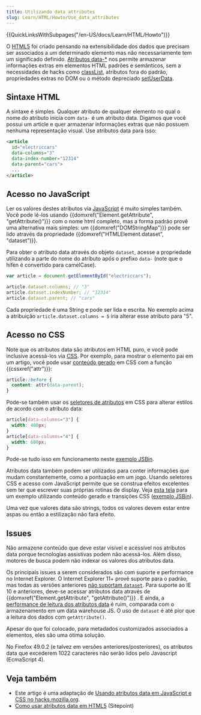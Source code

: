 ```yaml
---
title: Utilizando data attributes
slug: Learn/HTML/Howto/Use_data_attributes
---
```


{{QuickLinksWithSubpages("/en-US/docs/Learn/HTML/Howto")}}

O [HTML5](/pt-BR/docs/Web/Guide/HTML/HTML5) foi criado pensando na extensibilidade dos dados que precisam ser associados a um determinado elemento mas não necessariamente tem um significado definido. [Atributos data-\*](/pt-BR/docs/Web/HTML/Global_attributes#dataset) nos permite armazenar informações extras em elementos HTML padrões e semânticos, sem a necessidades de hacks como [classList](/pt-BR/docs/Web/API/Element.classList), atributos fora do padrão, propriedades extras no DOM ou o método depreciado [setUserData](/pt-BR/docs/Web/API/Node.setUserData).

## Sintaxe HTML

A sintaxe é simples. Qualquer atributo de qualquer elemento no qual o nome do atributo inicia com `data-` é um atributo data. Digamos que você possui um article e quer armazenar informações extras que não possuem nenhuma representação visual. Use atributos data para isso:

```html
<article
  id="electriccars"
  data-columns="3"
  data-index-number="12314"
  data-parent="cars">
  ...
</article>
```

## Acesso no JavaScript

Ler os valores destes atributos via [JavaScript](/pt-BR/docs/Web/JavaScript) é muito simples também. Você pode lê-los usando {{domxref("Element.getAttribute", "getAttribute()")}} com o nome html completo, mas a forma padrão provê uma alternativa mais simples: um {{domxref("DOMStringMap")}} pode ser lido através da propriedade {{domxref("HTMLElement.dataset", "dataset")}}.

Para obter o atributo data através do objeto `dataset`, acesse a propriedade utilizando a parte do nome do atributo após o prefixo `data-` (note que o hífen é convertido para camelCase).

```js
var article = document.getElementById("electriccars");

article.dataset.columns; // "3"
article.dataset.indexNumber; // "12314"
article.dataset.parent; // "cars"
```

Cada propriedade é uma String e pode ser lida e escrita. No exemplo acima a atribuição `article.dataset.columns = 5` iria alterar esse atributo para "5".

## Acesso no CSS

Note que os atributos data são atributos em HTML puro, e você pode inclusive acessá-los via [CSS](/pt-BR/docs/Web/CSS). Por exemplo, para mostrar o elemento pai em um artigo, você pode usar [conteúdo gerado](/pt-BR/docs/Web/CSS/content) em CSS com a função {{cssxref("attr")}}:

```css
article::before {
  content: attr(data-parent);
}
```

Pode-se também usar os [seletores de atributos](/pt-BR/docs/Web/CSS/Attribute_selectors) em CSS para alterar estilos de acordo com o atributo data:

```css
article[data-columns="3"] {
  width: 400px;
}
article[data-columns="4"] {
  width: 600px;
}
```

Pode-se tudo isso em funcionamento neste [exemplo JSBin](https://jsbin.com/ujiday/2/edit).

Atributos data também podem ser utilizados para conter informações que mudam constantemente, como a pontuação em um jogo. Usando seletores CSS e acesso com JavaScript permite que se construa efeitos excelentes sem ter que escrever suas próprias rotinas de display. Veja [esta tela](http://www.youtube.com/watch?v=On_WyUB1gOk) para um exemplo utilizando conteúdo gerado e transições CSS ([exemplo JSBin](https://jsbin.com/atawaz/3/edit)).

Uma vez que valores data são strings, todos os valores devem estar entre aspas ou então a estilização não fará efeito.

## Issues

Não armazene conteúdo que deve estar visível e acessível nos atributos data porque tecnologias assistivas podem não acessá-los. Além disso, motores de busca podem não indexar os valores dos atributos data.

Os principais issues a serem considerados são com suporte e performance no Internet Explorer. O Internet Explorer 11+ provê suporte para o padrão, mas todas as versões anteriores [não suportam `dataset`](http://caniuse.com/#feat=dataset). Para suporte ao IE 10 e anteriores, deve-se acessar atributos data através de {{domxref("Element.getAttribute", "getAttribute()")}} . E ainda, a [performance de leitura dos atributos data](http://jsperf.com/data-dataset) é ruim, comparada com o armazenamento em um data warehouse JS. O uso de `dataset` é até pior que a leitura dos dados com `getAttribute()`.

Apesar do que foi colocado, para metadados customizados associados a elementos, eles são uma ótima solução.

No Firefox 49.0.2 (e talvez em versões anteriores/posteriores), os atributos data que excederem 1022 caracteres não serão lidos pelo Javascript (EcmaScript 4).

## Veja também

- Este artigo é uma adaptação de [Usando atributos data em JavaScript e CSS no hacks.mozilla.org](https://hacks.mozilla.org/2012/10/using-data-attributes-in-javascript-and-css/).
- [Como usar atributos data em HTML5](http://www.sitepoint.com/use-html5-data-attributes/) (Sitepoint)
